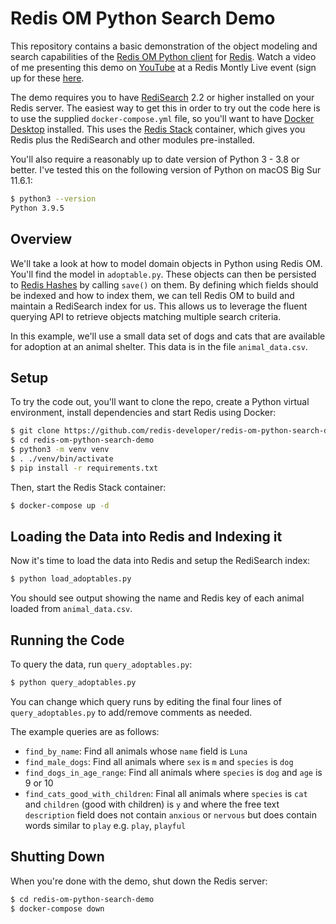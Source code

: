 # Redis OM Python Search Demo

This repository contains a basic demonstration of the object modeling and search capabilities of the [Redis OM Python client](https://github.com/redis/redis-om-python) for [Redis](https://redis.io).  Watch a video of me presenting this demo on [YouTube](https://youtu.be/DFNKmbGKa5w?t=410) at a Redis Montly Live event (sign up for these [here](https://meetups.redis.com).

The demo requires you to have [RediSearch](https://oss.redis.com/redisearch/) 2.2 or higher installed on your Redis server.  The easiest way to get this in order to try out the code here is to use the supplied `docker-compose.yml` file, so you'll want to have [Docker Desktop](https://www.docker.com/get-started) installed.  This uses the [Redis Stack](https://hub.docker.com/r/redis/redis-stack) container, which gives you Redis plus the RediSearch and other modules pre-installed.

You'll also require a reasonably up to date version of Python 3 - 3.8 or better.  I've tested this on the following version of Python on macOS Big Sur 11.6.1:

```bash
$ python3 --version
Python 3.9.5
```

## Overview

We'll take a look at how to model domain objects in Python using Redis OM.  You'll find the model in `adoptable.py`.  These objects can then be persisted to [Redis Hashes](https://www.youtube.com/watch?v=-KdITaRkQ-U) by calling `save()` on them.  By defining which fields should be indexed and how to index them, we can tell Redis OM to build and maintain a RediSearch index for us. This allows us to leverage the fluent querying API to retrieve objects matching multiple search criteria.

In this example, we'll use a small data set of dogs and cats that are available for adoption at an animal shelter.  This data is in the file `animal_data.csv`.

## Setup

To try the code out, you'll want to clone the repo, create a Python virtual environment, install dependencies and start Redis using Docker:

```bash
$ git clone https://github.com/redis-developer/redis-om-python-search-demo.git
$ cd redis-om-python-search-demo
$ python3 -m venv venv
$ . ./venv/bin/activate
$ pip install -r requirements.txt
```

Then, start the Redis Stack container:

```bash
$ docker-compose up -d
```

## Loading the Data into Redis and Indexing it

Now it's time to load the data into Redis and setup the RediSearch index:

```bash
$ python load_adoptables.py
```

You should see output showing the name and Redis key of each animal loaded from `animal_data.csv`.

## Running the Code

To query the data, run `query_adoptables.py`:

```bash
$ python query_adoptables.py
```

You can change which query runs by editing the final four lines of `query_adoptables.py` to add/remove comments as needed.

The example queries are as follows:

* `find_by_name`: Find all animals whose `name` field is `Luna`
* `find_male_dogs`: Find all animals where `sex` is `m` and `species` is `dog`
* `find_dogs_in_age_range`: Find all animals where `species` is `dog` and `age` is 9 or 10
* `find_cats_good_with_children`: Final all animals where `species` is `cat` and `children` (good with children) is `y` and where the free text `description` field does not contain `anxious` or `nervous` but does contain words similar to `play` e.g. `play`, `playful`

## Shutting Down

When you're done with the demo, shut down the Redis server:

```bash
$ cd redis-om-python-search-demo
$ docker-compose down
```
